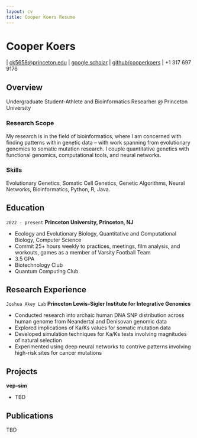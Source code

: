 ```yaml
---
layout: cv
title: Cooper Koers Resume
---
```

# Cooper Koers

<div id="webaddress">
| <a href="mailto:&#99;&#107;&#53;&#54;&#53;&#56;&#64;&#112;&#114;&#105;&#110;&#99;&#101;&#116;&#111;&#110;&#46;&#101;&#100;&#117;">ck5658@princeton.edu</a>
| <a href="https://scholar.google.com/citations?user=kD67XNUAAAAJ&hl=en">google scholar</a>
| <a href="http://github.com/cooperkoers">github/cooperkoers</a>
| +1 317 697 9176
</div>

## Overview

Undergraduate Student-Athlete and Bioinformatics Researher @ Princeton University 

### Research Scope

My research is in the field of bioinformatics, where I am concerned with finding patterns within genetic data – with work spanning from evolutionary genomics to somatic mutation research. I couple quantitative genetics with functional genomics, computational tools, and neural networks.

### Skills

Evolutionary Genetics, Somatic Cell Genetics, Genetic Algorithms, Neural Networks, Bioinformatics, Python, R, Java.

## Education

`2022 - present`
__Princeton University, Princeton, NJ__

- Ecology and Evolutionary Biology, Quantitative and Computational Biology, Computer Science
- Commit 25+ hours weekly to practices, meetings, film analysis, and workouts, games as a member of Varsity Football Team
- 3.5 GPA
- Biotechnology Club
- Quantum Computing Club

## Research Experience

`Joshua Akey Lab`
__Princeton Lewis-Sigler Institute for Integrative Genomics__

- Conducted research into archaic human DNA SNP distribution across human genome from Neandertal and Denisovan genomic data
- Explored implications of Ka/Ks values for somatic mutation data
- Developed simulation techniques for Ka/Ks tests involving magnitudes of natural selection
- Experimented using deep neural networks to contrive patterns involving high-risk sites for cancer mutations

## Projects

__vep-sim__

- TBD

## Publications

TBD

<!-- ### Footer

Last updated: May 2013 --></div>
